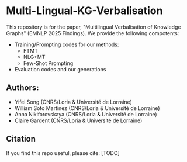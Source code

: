 # Multi-Lingual-KG-Verbalisation

This repository is for the paper, "Multilingual Verbalisation of Knowledge Graphs" (EMNLP 2025 Findings). We provide the following compotents:
- Training/Prompting codes for our methods:
    - FTMT
    - NLG+MT
    - Few-Shot Prompting
- Evaluation codes and our generations

## Authors:
- Yifei Song (CNRS/Loria & Université de Lorraine)
- William Soto Martinez (CNRS/Loria & Université de Lorraine)
- Anna Nikiforovskaya (CNRS/Loria & Université de Lorraine)
- Claire Gardent (CNRS/Loria & Université de Lorraine)

## Citation
If you find this repo useful, please cite: [TODO]
